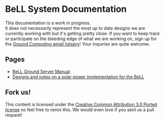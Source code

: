 # BeLL System Documentation

This documentation is a work in progress.  
It does not necessarily represent the most up to date designs we are currently working with but it's getting pretty close.
If you want to keep track or participate on the bleeding edge of what we are working on, sign up for the [Ground Computing email listserv](https://groups.google.com/forum/?fromgroups#!forum/groundcomputing)!
Your inquiries are quite welcome.


## Pages
- [BeLL Ground Server Manual](BeLL-Ground-Server-Manual)
- [Designs and notes on a solar power implementation for the BeLL](Solar-Power)

## Fork us!
This content is licensed under the [Creative Common Attribution 3.0 Ported license](http://creativecommons.org/licenses/by/3.0/) so feel free to remix this.  We would even love if you sent us a pull request!
